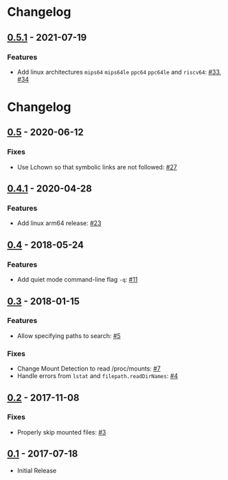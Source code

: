# Changelog

## [0.5.1](https://github.com/boxboat/fixuid/releases/tag/v0.5.1) - 2021-07-19

### Features

- Add linux architectures `mips64` `mips64le` `ppc64` `ppc64le` and `riscv64`: [#33](https://github.com/boxboat/fixuid/pull/33), [#34](https://github.com/boxboat/fixuid/pull/34)

# Changelog

## [0.5](https://github.com/boxboat/fixuid/releases/tag/v0.5) - 2020-06-12

### Fixes

- Use Lchown so that symbolic links are not followed: [#27](https://github.com/boxboat/fixuid/pull/27)

## [0.4.1](https://github.com/boxboat/fixuid/releases/tag/v0.4.1) - 2020-04-28

### Features

- Add linux arm64 release: [#23](https://github.com/boxboat/fixuid/pull/23)

## [0.4](https://github.com/boxboat/fixuid/releases/tag/v0.4) - 2018-05-24

### Features

- Add quiet mode command-line flag `-q`: [#11](https://github.com/boxboat/fixuid/issues/11)

## [0.3](https://github.com/boxboat/fixuid/releases/tag/v0.3) - 2018-01-15

### Features

- Allow specifying paths to search: [#5](https://github.com/boxboat/fixuid/issues/5)

### Fixes

- Change Mount Detection to read /proc/mounts: [#7](https://github.com/boxboat/fixuid/issues/7)
- Handle errors from `lstat` and `filepath.readDirNames`: [#4](https://github.com/boxboat/fixuid/issues/4)

## [0.2](https://github.com/boxboat/fixuid/releases/tag/v0.2) - 2017-11-08

### Fixes

- Properly skip mounted files: [#3](https://github.com/boxboat/fixuid/pull/3)

## [0.1](https://github.com/boxboat/fixuid/releases/tag/v0.1) - 2017-07-18

- Initial Release
